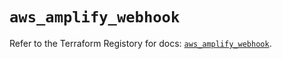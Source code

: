 # `aws_amplify_webhook`

Refer to the Terraform Registory for docs: [`aws_amplify_webhook`](https://registry.terraform.io/providers/hashicorp/aws/5.25.0/docs/resources/amplify_webhook).
